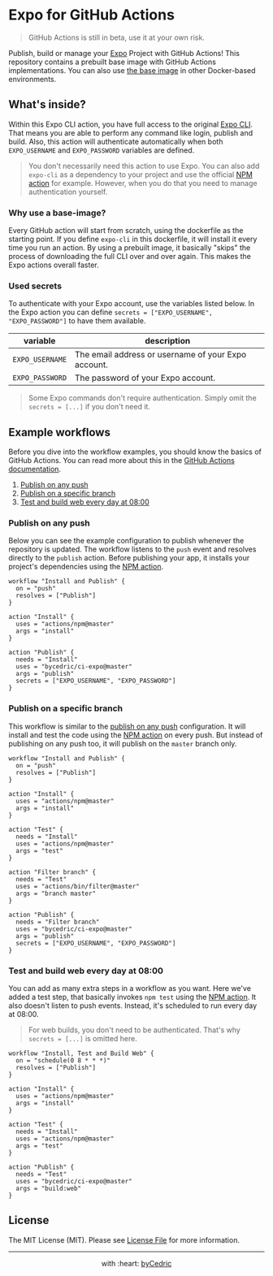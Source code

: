 # Expo for GitHub Actions

> GitHub Actions is still in beta, use it at your own risk.

Publish, build or manage your [Expo][link-expo] Project with GitHub Actions!
This repository contains a prebuilt base image with GitHub Actions implementations.
You can also use [the base image](base) in other Docker-based environments.

## What's inside?

Within this Expo CLI action, you have full access to the original [Expo CLI][link-expo-cli].
That means you are able to perform any command like login, publish and build.
Also, this action will authenticate automatically when both `EXPO_USERNAME` and `EXPO_PASSWORD` variables are defined.

> You don't necessarily need this action to use Expo.
> You can also add `expo-cli` as a dependency to your project and use the official [NPM action][link-actions-npm] for example.
> However, when you do that you need to manage authentication yourself.

### Why use a base-image?

Every GitHub action will start from scratch, using the dockerfile as the starting point.
If you define `expo-cli` in this dockerfile, it will install it every time you run an action.
By using a prebuilt image, it basically "skips" the process of downloading the full CLI over and over again.
This makes the Expo actions overall faster.

### Used secrets

To authenticate with your Expo account, use the variables listed below.
In the Expo action you can define `secrets = ["EXPO_USERNAME", "EXPO_PASSWORD"]` to have them available.

variable        | description
---             | ---
`EXPO_USERNAME` | The email address or username of your Expo account.
`EXPO_PASSWORD` | The password of your Expo account.

> Some Expo commands don't require authentication.
> Simply omit the `secrets = [...]` if you don't need it.

## Example workflows

Before you dive into the workflow examples, you should know the basics of GitHub Actions.
You can read more about this in the [GitHub Actions documentation][link-actions].

1. [Publish on any push](#publish-on-any-push)
2. [Publish on a specific branch](#publish-on-a-specific-branch)
3. [Test and build web every day at 08:00](#test-and-build-web-every-day-at-0800)

### Publish on any push

Below you can see the example configuration to publish whenever the repository is updated.
The workflow listens to the `push` event and resolves directly to the `publish` action.
Before publishing your app, it installs your project's dependencies using the [NPM action][link-actions-npm].

```hcl
workflow "Install and Publish" {
  on = "push"
  resolves = ["Publish"]
}

action "Install" {
  uses = "actions/npm@master"
  args = "install"
}

action "Publish" {
  needs = "Install"
  uses = "bycedric/ci-expo@master"
  args = "publish"
  secrets = ["EXPO_USERNAME", "EXPO_PASSWORD"]
}
```

### Publish on a specific branch

This workflow is similar to the [publish on any push](#publish-on-any-push) configuration.
It will install and test the code using the [NPM action][link-actions-npm] on every push.
But instead of publishing on any push too, it will publish on the `master` branch only.

```hcl
workflow "Install and Publish" {
  on = "push"
  resolves = ["Publish"]
}

action "Install" {
  uses = "actions/npm@master"
  args = "install"
}

action "Test" {
  needs = "Install"
  uses = "actions/npm@master"
  args = "test"
}

action "Filter branch" {
  needs = "Test"
  uses = "actions/bin/filter@master"
  args = "branch master"
}

action "Publish" {
  needs = "Filter branch"
  uses = "bycedric/ci-expo@master"
  args = "publish"
  secrets = ["EXPO_USERNAME", "EXPO_PASSWORD"]
}
```

### Test and build web every day at 08:00

You can add as many extra steps in a workflow as you want.
Here we've added a test step, that basically invokes `npm test` using the [NPM action][link-actions-npm].
It also doesn't listen to push events.
Instead, it's scheduled to run every day at 08:00.

> For web builds, you don't need to be authenticated.
> That's why `secrets = [...]` is omitted here.

```hcl
workflow "Install, Test and Build Web" {
  on = "schedule(0 8 * * *)"
  resolves = ["Publish"]
}

action "Install" {
  uses = "actions/npm@master"
  args = "install"
}

action "Test" {
  needs = "Install"
  uses = "actions/npm@master"
  args = "test"
}

action "Publish" {
  needs = "Test"
  uses = "bycedric/ci-expo@master"
  args = "build:web"
}
```

## License

The MIT License (MIT). Please see [License File](LICENSE.md) for more information.

--- ---

<p align="center">
    with :heart: <a href="https://bycedric.com" target="_blank">byCedric</a>
</p>

[link-actions]: https://developer.github.com/actions/
[link-actions-npm]: https://github.com/actions/npm
[link-expo]: https://expo.io
[link-expo-cli]: https://docs.expo.io/versions/latest/workflow/expo-cli
